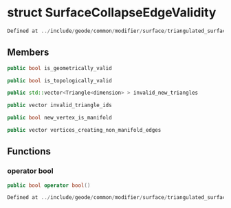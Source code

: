 # struct SurfaceCollapseEdgeValidity

```cpp
Defined at ../include/geode/common/modifier/surface/triangulated_surface_modifier_simulation.h#23
```

## Members

```cpp
public bool is_geometrically_valid

```

```cpp
public bool is_topologically_valid

```

```cpp
public std::vector<Triangle<dimension> > invalid_new_triangles

```

```cpp
public vector invalid_triangle_ids

```

```cpp
public bool new_vertex_is_manifold

```

```cpp
public vector vertices_creating_non_manifold_edges

```



## Functions

### operator bool

```cpp
public bool operator bool()
```

```cpp
Defined at ../include/geode/common/modifier/surface/triangulated_surface_modifier_simulation.h#25
```



